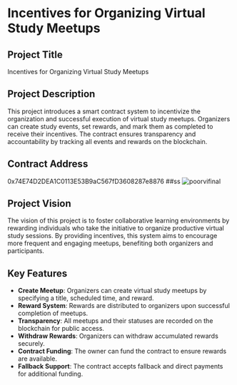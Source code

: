 # Incentives for Organizing Virtual Study Meetups

## Project Title
Incentives for Organizing Virtual Study Meetups

## Project Description
This project introduces a smart contract system to incentivize the organization and successful execution of virtual study meetups. Organizers can create study events, set rewards, and mark them as completed to receive their incentives. The contract ensures transparency and accountability by tracking all events and rewards on the blockchain.

## Contract Address
0x74E74D2DEA1C0113E53B9aC567fD3608287e8876
##ss
![poorvifinal](https://github.com/user-attachments/assets/55c77109-0243-487f-987d-2e5fabf841d4)


## Project Vision
The vision of this project is to foster collaborative learning environments by rewarding individuals who take the initiative to organize productive virtual study sessions. By providing incentives, this system aims to encourage more frequent and engaging meetups, benefiting both organizers and participants.

## Key Features
- **Create Meetup**: Organizers can create virtual study meetups by specifying a title, scheduled time, and reward.
- **Reward System**: Rewards are distributed to organizers upon successful completion of meetups.
- **Transparency**: All meetups and their statuses are recorded on the blockchain for public access.
- **Withdraw Rewards**: Organizers can withdraw accumulated rewards securely.
- **Contract Funding**: The owner can fund the contract to ensure rewards are available.
- **Fallback Support**: The contract accepts fallback and direct payments for additional funding.


